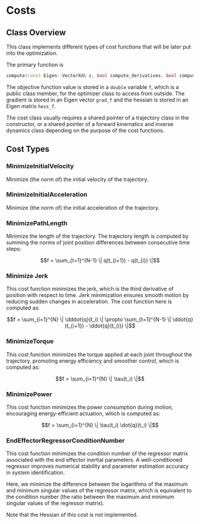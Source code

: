 # Costs

## Class Overview
This class implements different types of cost functions that will be later put into the optimization.

The primary function is
```C++
compute(const Eigen::VectorXd& z, bool compute_derivatives, bool compute_hessian)
``` 

The objective function value is stored in a `double` variable `f`, which is a public class member, for the optimizer class to access from outside.
The gradient is stored in an Eigen vector `grad_f` and the hessian is stored in an Eigen matrix `hess_f`.

The cost class usually requires a shared pointer of a trajectory class in the constructor, or a shared pointer of a forward kinematics and inverse dynamics class depending on the purpose of the cost functions. 

## Cost Types

### MinimizeInitialVelocity
Minimize (the norm of) the initial velocity of the trajectory.

### MinimizeInitialAcceleration
Minimize (the norm of) the initial acceleration of the trajectory.

### MinimizePathLength
Minimize the length of the trajectory.
The trajectory length is computed by summing the norms of joint position differences between consecutive time steps:

```math
f = \sum_{t=1}^{N-1} \| q(t_{i+1}) - q(t_{i}) \|
```

### Minimize Jerk

This cost function minimizes the jerk, which is the third derivative of position with respect to time. Jerk minimization ensures smooth motion by reducing sudden changes in acceleration.
The cost function here is computed as:

```math
f = \sum_{i=1}^{N} \| \dddot{q}(t_i) \| \propto \sum_{t=1}^{N-1} \| \ddot{q}(t_{i+1}) - \ddot{q}(t_{i}) \|
```

### MinimizeTorque
This cost function minimizes the torque applied at each joint throughout the trajectory, promoting energy efficiency and smoother control, which is computed as:

```math
f = \sum_{i=1}^{N} \| \tau(t_i) \|
```

### MinimizePower
This cost function minimizes the power consumption during motion, encouraging energy-efficient actuation, which is computed as:

```math
f = \sum_{i=1}^{N} \| \tau(t_i) \dot{q}(t_i) \|
```

### EndEffectorRegressorConditionNumber

This cost function minimizes the condition number of the regressor matrix associated with the end effector inertial parameters. 
A well-conditioned regressor improves numerical stability and parameter estimation accuracy in system identification.

Here, we minimize the difference between the logarithms of the maximum and minimum singular values of the regressor matrix, which is equivalent to the condition number (the ratio between the maximum and minimum singular values of the regressor matrix).

Note that the Hessian of this cost is not implemented.
